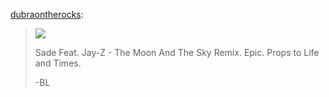 <!--
id: 4447672548
link: http://jreed91.tumblr.com/post/4447672548/dubraontherocks-sade-feat-jay-z-the-moon
slug: dubraontherocks-sade-feat-jay-z-the-moon
date: Fri Apr 08 2011 15:40:42 GMT-0500 (CDT)
publish: 2011-04-08
tags: 
title: null
-->


[dubraontherocks](http://www.dubraontherocks.com/post/4447544072):

> ![](http://i213.photobucket.com/albums/cc97/passion8176/Sade-7.jpg)
>
> Sade Feat. Jay-Z - The Moon And The Sky Remix. Epic. Props to Life and
> Times.
>
> -BL

